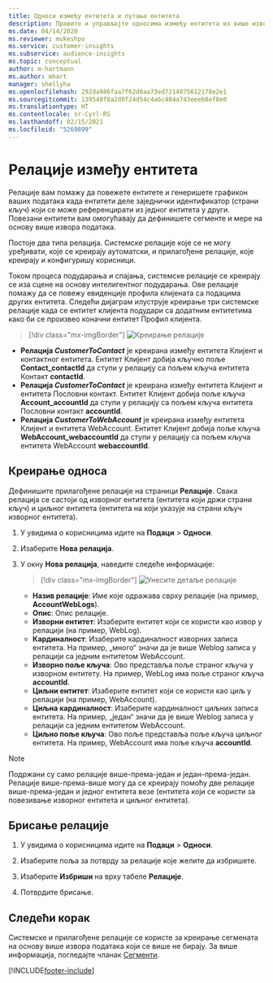 ```yaml
---
title: Односи између ентитета и путања ентитета
description: Правите и управљајте односима између ентитета из више извора података.
ms.date: 04/14/2020
ms.reviewer: mukeshpo
ms.service: customer-insights
ms.subservice: audience-insights
ms.topic: conceptual
author: m-hartmann
ms.author: mhart
manager: shellyha
ms.openlocfilehash: 292da986faa7f62d8aa73ed7214075612178e2e1
ms.sourcegitcommit: 139548f8a2d0f24d54c4a6c404a743eeeb8ef8e0
ms.translationtype: HT
ms.contentlocale: sr-Cyrl-RS
ms.lasthandoff: 02/15/2021
ms.locfileid: "5269899"
---
```

# <a name="relationships-between-entities"></a>Релације између ентитета

Релације вам помажу да повежете ентитете и генеришете графикон ваших података када ентитети деле заједнички идентификатор (страни кључ) који се може референцирати из једног ентитета у други. Повезани ентитети вам омогућавају да дефинишете сегменте и мере на основу више извора података.

Постоје два типа релација. Системске релације које се не могу уређивати, које се креирају аутоматски, и прилагођене релације, које креирају и конфигуришу корисници.

Током процеса подударања и спајања, системске релације се креирају се иза сцене на основу интелигентног подударања. Ове релације помажу да се повежу евиденције профила клијената са подацима других ентитета. Следећи дијаграм илуструје креирање три системске релације када се ентитет клијента подудари са додатним ентитетима како би се произвео коначни ентитет Профил клијента.

> [!div class="mx-imgBorder"]
> ![Креирање релације](media/relationships-entities-merge.png "Креирање релације")

- **Релација *CustomerToContact*** је креирана између ентитета Клијент и контактног ентитета. Ентитет Клијент добија кључно поље **Contact_contactId** да ступи у релацију са пољем кључа ентитета Контакт **contactId**.
- **Релација *CustomerToContact*** је креирана између ентитета Клијент и ентитета Пословни контакт. Ентитет Клијент добија поље кључа **Account_accountId** да ступи у релацију са пољем кључа ентитета Пословни контакт **accountId**.
- **Релација *CustomerToWebAccount*** је креирана између ентитета Клијент и ентитета WebAccount. Ентитет Клијент добија поље кључа **WebAccount_webaccountId** да ступи у релацију са пољем кључа ентитета WebAccount **webaccountId**.

## <a name="create-a-relationship"></a>Креирање односа

Дефинишите прилагођене релације на страници **Релације**. Свака релација се састоји од изворног ентитета (ентитета који држи страни кључ) и циљног ентитета (ентитета на који указује на страни кључ изворног ентитета).

1. У увидима о корисницима идите на **Подаци** > **Односи**.

2. Изаберите **Нова релација**.

3. У окну **Нова релација**, наведите следеће информације:

   > [!div class="mx-imgBorder"]
   > ![Унесите детаље релације](media/relationships-add.png "Унесите детаље релације")

   - **Назив релације**: Име које одражава сврху релације (на пример, **AccountWebLogs**).
   - **Опис**: Опис релације.
   - **Изворни ентитет**: Изаберите ентитет који се користи као извор у релацији (на пример, WebLog).
   - **Кардиналност**: Изаберите кардиналност изворних записа ентитета. На пример, „много“ значи да је више Weblog записа у релацији са једним ентитетом WebAccount.
   - **Изворно поље кључа**: Ово представља поље страног кључа у изворном ентитету. На пример, WebLog има поље страног кључа **accountId**.
   - **Циљни ентитет**: Изаберите ентитет који се користи као циљ у релацији (на пример, WebAccount).
   - **Циљна кардиналност**: Изаберите кардиналност циљних записа ентитета. На пример, „један“ значи да је више Weblog записа у релацији са једним ентитетом WebAccount.
   - **Циљно поље кључа**: Ово поље представља поље кључа циљног ентитета. На пример, WebAccount има поље кључа **accountId**.

> [!NOTE]
> Подржани су само релације више-према-један и један-према-један. Релације више-према-више могу да се креирају помоћу две релације више-према-један и једног ентитета везе (ентитета који се користи за повезивање изворног ентитета и циљног ентитета).

## <a name="delete-a-relationship"></a>Брисање релације

1. У увидима о корисницима идите на **Подаци** > **Односи**.

2. Изаберите поља за потврду за релације које желите да избришете.

3. Изаберите **Избриши** на врху табеле **Релације**.

4. Потврдите брисање.

## <a name="next-step"></a>Следећи корак

Системске и прилагођене релације се користе за креирање сегмената на основу више извора података који се више не бирају. За више информација, погледајте чланак [Сегменти](segments.md).


[!INCLUDE[footer-include](../includes/footer-banner.md)]
